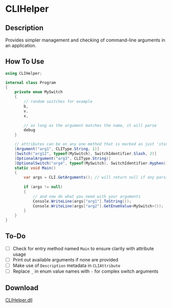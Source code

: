 # CLIHelper
## Description
Provides simpler management and checking of command-line arguments in an application.
## How To Use
```csharp
using CLIHelper;

internal class Program
{
    private enum MySwitch
    {
        // random switches for example
        b,
        v,
        x,
        
        // as long as the argument matches the name, it will parse
        debug
    }

    // attributes can be on any one method that is marked as just 'static'
    [Argument("arg1", CLIType.String, 1)]
    [Switch("arg12", typeof(MySwitch), SwitchIdentifier.Slash, 2)]
    [OptionalArgument("arg3", CLIType.String)]
    [OptionalSwitch("arg4", typeof(MySwitch), SwitchIdentifier.Hyphen)]
    static void Main()
    {
        var args = CLI.GetArguments(); // will return null if any parsing errors occurred, which in turn will be printed to the console
        
        if (args != null)
        {
            // and now do what you need with your arguments
            Console.WriteLine(args["arg1"].ToString());
            Console.WriteLine(args["arg2"].GetEnumValue<MySwitch>());
        }
    }
}
```
## To-Do
- [ ] Check for entry method named `Main` to ensure clarity with attribute usage
- [ ] Print out available arguments if none are provided
- [ ] Make use of `Description` metadata in `CLIAttribute`
- [ ] Replace `_` in enum value names with `-` for complex switch arguments
## Download
[CLIHelper.dll](https://github.com/Lexz-08/CLIHelper/releases/latest/download/CLIHelper.dll)
